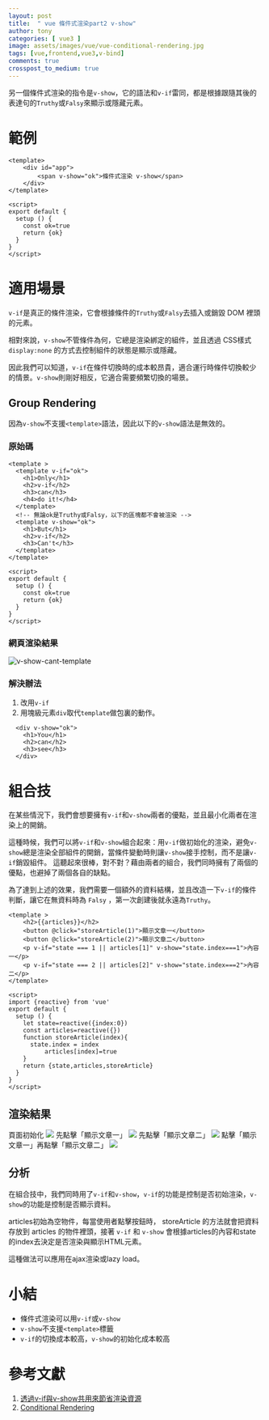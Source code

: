 ```yaml
---
layout: post
title:  " vue 條件式渲染part2 v-show"
author: tony
categories: [ vue3 ]
image: assets/images/vue/vue-conditional-rendering.jpg
tags: [vue,frontend,vue3,v-bind]
comments: true
crosspost_to_medium: true
---
```

另一個條件式渲染的指令是`v-show`，它的語法和`v-if`雷同，都是根據跟隨其後的表達句的`Truthy`或`Falsy`來顯示或隱藏元素。

# 範例
```
<template>
    <div id="app">
        <span v-show="ok">條件式渲染 v-show</span>
    </div>
</template>
```
```
<script>
export default {
  setup () {
    const ok=true
    return {ok}
  }
}
</script>
```

# 適用場景
`v-if`是真正的條件渲染，它會根據條件的`Truthy`或`Falsy`去插入或銷毀 DOM 裡頭的元素。

相對來說，`v-show`不管條件為何，它總是渲染綁定的組件，並且透過 CSS樣式 `display:none` 的方式去控制組件的狀態是顯示或隱藏。

因此我們可以知道，`v-if`在條件切換時的成本較昂貴，適合運行時條件切換較少的情景。`v-show`則剛好相反，它適合需要頻繁切換的場景。

## Group Rendering
因為`v-show`不支援`<template>`語法，因此以下的`v-show`語法是無效的。
### 原始碼
```
<template >
  <template v-if="ok">
    <h1>Only</h1>
    <h2>v-if</h2>
    <h3>can</h3>
    <h4>do it!</h4>
  </template>
  <!-- 無論ok是Truthy或Falsy，以下的區塊都不會被渲染 -->
  <template v-show="ok">
    <h1>But</h1>
    <h2>v-if</h2>
    <h3>Can't</h3>
  </template>
</template>

<script>
export default {
  setup () {
    const ok=true
    return {ok}
  }
}
</script>
```
### 網頁渲染結果
![v-show-cant-template](../../assets/images/vue/v-show-cant-template.png)

### 解決辦法
1. 改用`v-if`
2. 用塊級元素`div`取代`template`做包裏的動作。
```
  <div v-show="ok">
    <h1>You</h1>
    <h2>can</h2>
    <h3>see</h3>
  </div>
```

# 組合技
在某些情況下，我們會想要擁有`v-if`和`v-show`兩者的優點，並且最小化兩者在渲染上的開銷。  

這種時候，我們可以將`v-if`和`v-show`組合起來：用`v-if`做初始化的渲染，避免`v-show`總是渲染全部組件的開銷，當條件變動時則讓`v-show`接手控制，而不是讓`v-if`銷毀組件。
這聽起來很棒，對不對？藉由兩者的組合，我們同時擁有了兩個的優點，也避掉了兩個各自的缺點。

為了達到上述的效果，我們需要一個額外的資料結構，並且改造一下`v-if`的條件判斷，讓它在無資料時為 `Falsy` ，第一次創建後就永遠為`Truthy`。
```
<template >
    <h2>{{articles}}</h2>
    <button @click="storeArticle(1)">顯示文章一</button>
    <button @click="storeArticle(2)">顯示文章二</button>
    <p v-if="state === 1 || articles[1]" v-show="state.index===1">內容一</p>
    <p v-if="state === 2 || articles[2]" v-show="state.index===2">內容二</p>
</template>

<script>
import {reactive} from 'vue'
export default {
  setup () {
    let state=reactive({index:0})
    const articles=reactive({})
    function storeArticle(index){
      state.index = index
          articles[index]=true
    }
    return {state,articles,storeArticle}
  }
}
</script>
```
## 渲染結果
頁面初始化
![](../../assets/images/vue/vue-init-article.png)
先點擊「顯示文章一」
![](../../assets/images/vue/vue-article-1.png)
先點擊「顯示文章二」
![](../../assets/images/vue/vue-article-2.png)
點擊「顯示文章一」再點擊「顯示文章二」
![](../../assets/images/vue/vue-article1-2.png)

## 分析
在組合技中，我們同時用了`v-if`和`v-show`，`v-if`的功能是控制是否初始渲染，`v-show`的功能是控制是否顯示資料。

articles初始為空物件，每當使用者點擊按鈕時， storeArticle 的方法就會把資料存放到 articles 的物件裡頭，接著 `v-if` 和 `v-show` 會根據articles的內容和state的index去決定是否渲染與顯示HTML元素。

這種做法可以應用在ajax渲染或lazy load。
# 小結
- 條件式渲染可以用`v-if`或`v-show`
- `v-show`不支援`<template>`標籤
- `v-if`的切換成本較高，`v-show`的初始化成本較高


# 參考文獻
1. [透過v-if與v-show共用來節省渲染資源](https://guahsu.io/2018/08/vue-if-with-vue-show-singleton/)
2. [Conditional Rendering](https://v3.vuejs.org/guide/conditional.html)
